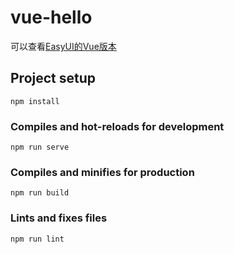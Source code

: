 # vue-hello

可以查看[EasyUI的Vue版本](https://my.oschina.net/fxtxz2/blog/2050820)

## Project setup
```
npm install
```

### Compiles and hot-reloads for development
```
npm run serve
```

### Compiles and minifies for production
```
npm run build
```

### Lints and fixes files
```
npm run lint
```

